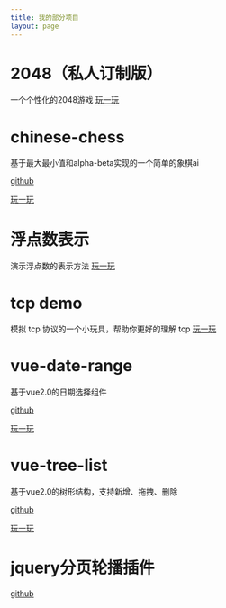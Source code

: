 ```yaml
---
title: 我的部分项目
layout: page
---
```

# 2048（私人订制版）
一个个性化的2048游戏
[玩一玩](/game2048)

# chinese-chess
基于最大最小值和alpha-beta实现的一个简单的象棋ai

[github](https://github.com/ParadeTo/chinese-chess)

[玩一玩](/vue-chinese-chess)

# 浮点数表示
演示浮点数的表示方法
[玩一玩](/vue-float)

# tcp demo
模拟 tcp 协议的一个小玩具，帮助你更好的理解 tcp
[玩一玩](/vue-tcp)

# vue-date-range
基于vue2.0的日期选择组件

[github](https://github.com/ParadeTo/vue-date-range)

[玩一玩](/vue-date-range)

# vue-tree-list
基于vue2.0的树形结构，支持新增、拖拽、删除

[github](https://github.com/ParadeTo/vue-tree-list)

[玩一玩](/vue-tree-list)

# jquery分页轮播插件
[github](https://github.com/ParadeTo/page-switch)
